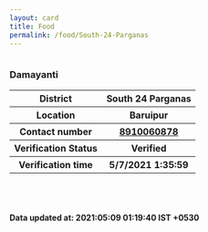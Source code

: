 ```yaml
---
layout: card
title: Food
permalink: /food/South-24-Parganas
---
```

<div class="row">
	<div class="column">
<div class="card_nav">
<h3>Damayanti</h3>

<div class="info"><table>
<tr><th>District</th><th>South 24 Parganas</th></tr>
<tr><th>Location</th><th>Baruipur </th></tr>
<tr><th>Contact number </th><th><a href="tel:8910060878">8910060878</a></th></tr>
<tr><th>Verification  Status</th><th>Verified</th></tr>
<tr><th>Verification time</th><th>5/7/2021 1:35:59</th></tr>
</table></div></div>
</div>
</div> <br><br>
<h4> Data updated at: 2021:05:09 01:19:40 IST +0530 </h4>